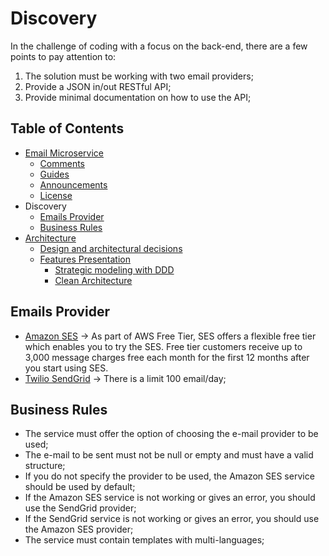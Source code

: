 # Discovery

In the challenge of coding with a focus on the back-end, there are a few points to pay attention to:

1. The solution must be working with two email providers;
2. Provide a JSON in/out RESTful API;
3. Provide minimal documentation on how to use the API;

##  Table of Contents

* [Email Microservice](../README.md#email-microservice---uber-code-challenge-for-back-end)
    * [Comments](../README.md#comments)
    * [Guides](../README.md#guides)
    * [Announcements](../README.md#announcements)
    * [License](../README.md#license)
* Discovery
    * [Emails Provider](#emails-provider)
    * [Business Rules](#business-rules)
* [Architecture](./Architecture.md#architecture)
    * [Design and architectural decisions](./Architecture.md#design-and-architectural-decisions)
    * [Features Presentation](./Architecture.md#features-presentation)
        * [Strategic modeling with DDD](./Architecture.md#strategic-modeling-with-ddd-domain-driven-design)
        * [Clean Architecture](./Architecture.md#clean-architecture)

## Emails Provider

- [Amazon SES](https://aws.amazon.com/ses/getting-started/) ->
As part of AWS Free Tier, SES offers a flexible free tier which enables you to try the SES. Free tier customers receive up to 3,000 message charges free each month for the first 12 months after you start using SES.
- [Twilio SendGrid](https://docs.sendgrid.com/ui/account-and-settings/billing#free) -> There is a limit 100 email/day;

## Business Rules

- The service must offer the option of choosing the e-mail provider to be used;
- The e-mail to be sent must not be null or empty and must have a valid structure;
- If you do not specify the provider to be used, the Amazon SES service should be used by default;
- If the Amazon SES service is not working or gives an error, you should use the SendGrid provider;
- If the SendGrid service is not working or gives an error, you should use the Amazon SES provider;
- The service must contain templates with multi-languages;
